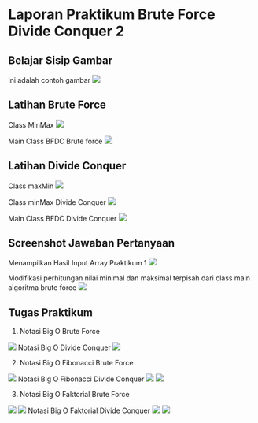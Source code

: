 # Laporan Praktikum Brute Force Divide Conquer 2

## Belajar Sisip Gambar
ini adalah contoh gambar
<img src= 'belajar.png'>

## Latihan Brute Force
Class MinMax
<img src= 'MinMaxBF.png'>

Main Class BFDC Brute force
<img src= 'MainBF.png'> 

## Latihan Divide Conquer
Class maxMin
<img src= 'MaxminDC.png'>

Class minMax Divide Conquer
<img src= 'minMaxDC.png'>

Main Class BFDC Divide Conquer
<img src= 'MainDC.png'>

## Screenshot Jawaban Pertanyaan
Menampilkan Hasil Input Array Praktikum 1
<img src= 'Pertanyaan1.png'>

Modifikasi perhitungan nilai minimal dan maksimal terpisah dari class main algoritma brute force
<img src= 'Pertanyaan3.png'>


## Tugas Praktikum
1. Notasi Big O Brute Force
<img src= 'NotasiBF.png'>
Notasi Big O Divide Conquer
<img src= 'NotasiDC.png'>

2. Notasi Big O Fibonacci Brute Force
<img src= 'FiboBF.png'>
Notasi Big O Fibonacci Divide Conquer
<img src= 'FiboDC2.png'>
<img src= 'FiboDC1.png'>

3. Notasi Big O Faktorial Brute Force
<img src= 'FaktorialBF1.png'>
<img src= 'FaktorialBF2.png'>
Notasi Big O Faktorial Divide Conquer
<img src= 'FaktorialDC1.png'>
<img src= 'FaktorialDC2.png'>